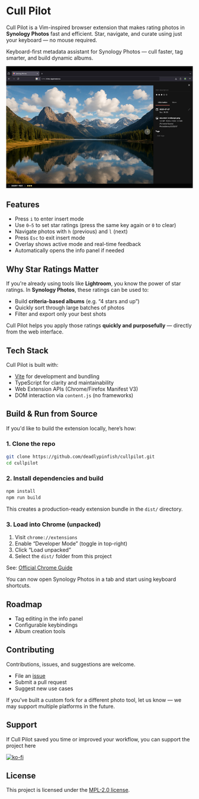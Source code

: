 # Cull Pilot

Cull Pilot is a Vim-inspired browser extension that makes rating photos in 
**Synology Photos** fast and efficient. Star, navigate, and curate using 
just your keyboard — no mouse required.

Keyboard-first metadata assistant for Synology Photos — cull faster, 
tag smarter, and build dynamic albums.

![screenshot](docs/screenshot.jpg)


## Features

- Press `i` to enter insert mode
- Use `0–5` to set star ratings (press the same key again or `0` to clear)
- Navigate photos with `h` (previous) and `l` (next)
- Press `Esc` to exit insert mode
- Overlay shows active mode and real-time feedback
- Automatically opens the info panel if needed


## Why Star Ratings Matter

If you're already using tools like **Lightroom**, you know the power of star ratings. In **Synology Photos**, these ratings can be used to:

- Build **criteria-based albums** (e.g. “4 stars and up”)
- Quickly sort through large batches of photos
- Filter and export only your best shots

Cull Pilot helps you apply those ratings **quickly and purposefully** — directly from the web interface.


## Tech Stack

Cull Pilot is built with:

- [Vite](https://vitejs.dev/) for development and bundling
- TypeScript for clarity and maintainability
- Web Extension APIs (Chrome/Firefox Manifest V3)
- DOM interaction via `content.js` (no frameworks)


## Build & Run from Source

If you'd like to build the extension locally, here’s how:

### 1. Clone the repo

```bash
git clone https://github.com/deadlypinfish/cullpilot.git
cd cullpilot
````

### 2. Install dependencies and build

```bash
npm install
npm run build
```

This creates a production-ready extension bundle in the `dist/` directory.

### 3. Load into Chrome (unpacked)

1. Visit `chrome://extensions`
2. Enable “Developer Mode” (toggle in top-right)
3. Click “Load unpacked”
4. Select the `dist/` folder from this project

See: [Official Chrome Guide](https://developer.chrome.com/docs/extensions/mv3/getstarted/#unpacked)


You can now open Synology Photos in a tab and start using keyboard shortcuts.


## Roadmap

* Tag editing in the info panel
* Configurable keybindings
* Album creation tools


## Contributing

Contributions, issues, and suggestions are welcome.

* File an [issue](https://github.com/deadlypinfish/cullpilot/issues)
* Submit a pull request
* Suggest new use cases

If you've built a custom fork for a different photo tool, let us know — we may support multiple platforms in the future.

## Support
If Cull Pilot saved you time or improved your workflow, you can support the project here

[![ko-fi](https://ko-fi.com/img/githubbutton_sm.svg)](https://ko-fi.com/randomthingsdev)

## License

This project is licensed under the [MPL-2.0 license](LICENSE).

